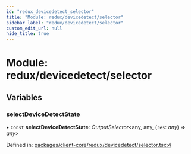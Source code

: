 ```yaml
---
id: "redux_devicedetect_selector"
title: "Module: redux/devicedetect/selector"
sidebar_label: "redux/devicedetect/selector"
custom_edit_url: null
hide_title: true
---
```


# Module: redux/devicedetect/selector

## Variables

### selectDeviceDetectState

• `Const` **selectDeviceDetectState**: *OutputSelector*<any, any, (`res`: *any*) => *any*\>

Defined in: [packages/client-core/redux/devicedetect/selector.tsx:4](https://github.com/xr3ngine/xr3ngine/blob/56376a778/packages/client-core/redux/devicedetect/selector.tsx#L4)
